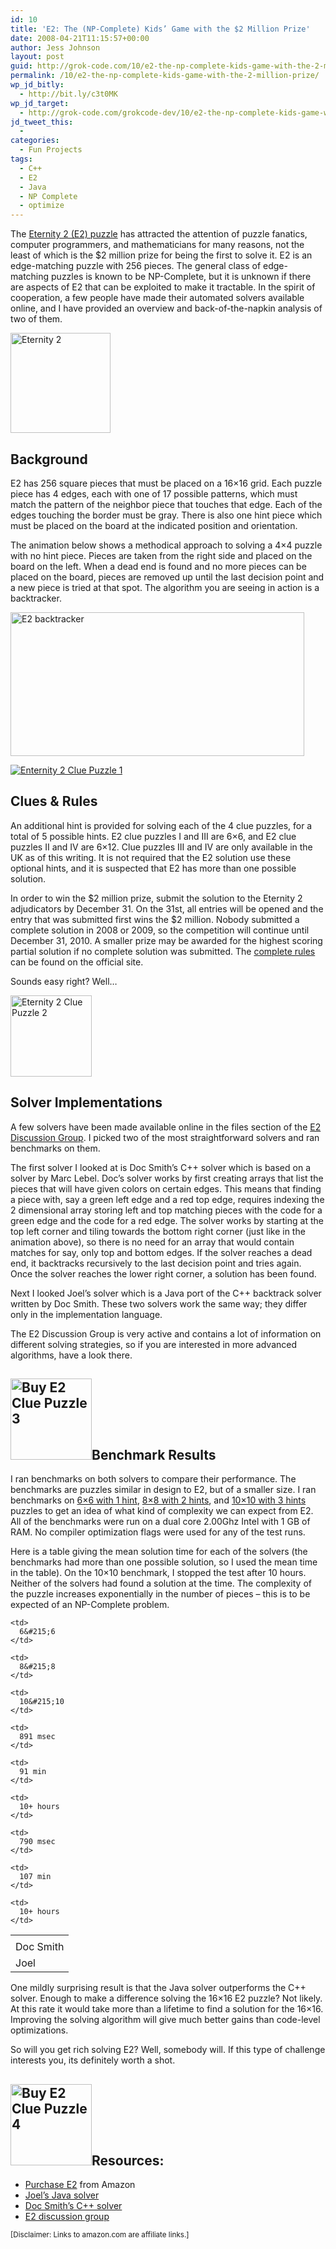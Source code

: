 ```yaml
---
id: 10
title: 'E2: The (NP-Complete) Kids’ Game with the $2 Million Prize'
date: 2008-04-21T11:15:57+00:00
author: Jess Johnson
layout: post
guid: http://grok-code.com/10/e2-the-np-complete-kids-game-with-the-2-million-prize/
permalink: /10/e2-the-np-complete-kids-game-with-the-2-million-prize/
wp_jd_bitly:
  - http://bit.ly/c3t0MK
wp_jd_target:
  - http://grok-code.com/grokcode-dev/10/e2-the-np-complete-kids-game-with-the-2-million-prize/
jd_tweet_this:
  - 
categories:
  - Fun Projects
tags:
  - C++
  - E2
  - Java
  - NP Complete
  - optimize
---
```

The [Eternity 2 (E2) puzzle](http://www.amazon.com/gp/product/B000WUFRQU?ie=UTF8&tag=grok-20&linkCode=as2&camp=1789&creative=9325&creativeASIN=B000WUFRQU "Buy Eternity 2") has attracted the attention of puzzle fanatics, computer programmers, and mathematicians for many reasons, not the least of which is the $2 million prize for being the first to solve it. E2 is an edge-matching puzzle with 256 pieces. The general class of edge-matching puzzles is known to be NP-Complete, but it is unknown if there are aspects of E2 that can be exploited to make it tractable. In the spirit of cooperation, a few people have made their automated solvers available online, and I have provided an overview and back-of-the-napkin analysis of two of them.<!--more-->

[<img src="http://grokcode.com/images/eternity2.jpg" alt="Eternity 2" width="160" height="160" class="alignleft" />](http://www.amazon.com/gp/product/B000WUFRQU?ie=UTF8&tag=grok-20&linkCode=as2&camp=1789&creative=9325&creativeASIN=B000WUFRQU "Buy Eternity 2")

## Background

E2 has 256 square pieces that must be placed on a 16&#215;16 grid. Each puzzle piece has 4 edges, each with one of 17 possible patterns, which must match the pattern of the neighbor piece that touches that edge. Each of the edges touching the border must be gray. There is also one hint piece which must be placed on the board at the indicated position and orientation.

The animation below shows a methodical approach to solving a 4&#215;4 puzzle with no hint piece. Pieces are taken from the right side and placed on the board on the left. When a dead end is found and no more pieces can be placed on the board, pieces are removed up until the last decision point and a new piece is tried at that spot. The algorithm you are seeing in action is a backtracker.

<img src="http://grokcode.com/images/e2-final.gif" alt="E2 backtracker" width="470" height="230" />

[<img src="http://grokcode.com/images/eternity2-clue1.jpg" alt="Enternity 2 Clue Puzzle 1" class="alignleft" />](http://www.amazon.com/gp/product/B000XQPREU?ie=UTF8&tag=grok-20&linkCode=as2&camp=1789&creative=9325&creativeASIN=B000XQPREU "Buy Eternity 2 Clue Puzzle 1")

## Clues & Rules

An additional hint is provided for solving each of the 4 clue puzzles, for a total of 5 possible hints. E2 clue puzzles I and III are 6&#215;6, and E2 clue puzzles II and IV are 6&#215;12. Clue puzzles III and IV are only available in the UK as of this writing. It is not required that the E2 solution use these optional hints, and it is suspected that E2 has more than one possible solution.

In order to win the $2 million prize, submit the solution to the Eternity 2 adjudicators by December 31. On the 31st, all entries will be opened and the entry that was submitted first wins the $2 million. Nobody submitted a complete solution in 2008 or 2009, so the competition will continue until December 31, 2010. A smaller prize may be awarded for the highest scoring partial solution if no complete solution was submitted. The [complete rules](http://uk.eternityii.com/competition-rules-eternity-2/ "E2 rules") can be found on the official site.

Sounds easy right? Well&#8230;

[<img src="http://grokcode.com/images/eternity2-clue2.jpg" alt="Eternity 2 Clue Puzzle 2" width="130"  height="130" class="alignleft" />](http://www.amazon.com/gp/product/B000XQNQNO?ie=UTF8&tag=grok-20&linkCode=as2&camp=1789&creative=9325&creativeASIN=B000XQNQNO "Buy Eternity 2 Clue Puzzle 2")

## Solver Implementations

A few solvers have been made available online in the files section of the [E2 Discussion Group](http://games.groups.yahoo.com/group/eternity_two/ "E2 Discussion"). I picked two of the most straightforward solvers and ran benchmarks on them.

The first solver I looked at is Doc Smith&#8217;s C++ solver which is based on a solver by Marc Lebel. Doc&#8217;s solver works by first creating arrays that list the pieces that will have given colors on certain edges. This means that finding a piece with, say a green left edge and a red top edge, requires indexing the 2 dimensional array storing left and top matching pieces with the code for a green edge and the code for a red edge. The solver works by starting at the top left corner and tiling towards the bottom right corner (just like in the animation above), so there is no need for an array that would contain matches for say, only top and bottom edges. If the solver reaches a dead end, it backtracks recursively to the last decision point and tries again. Once the solver reaches the lower right corner, a solution has been found.

Next I looked Joel&#8217;s solver which is a Java port of the C++ backtrack solver written by Doc Smith. These two solvers work the same way; they differ only in the implementation language.

The E2 Discussion Group is very active and contains a lot of information on different solving strategies, so if you are interested in more advanced algorithms, have a look there.

## [<img src="http://grokcode.com/images/eternity2-clue3.jpg" alt="Buy E2 Clue Puzzle 3" width="130" height="130" class="alignleft" />](http://www.amazon.co.uk/Tomy-Eternity-II-Clue-Puzzle/dp/B000Y16ESM/ref=sr_1_4?ie=UTF8&s=kids&qid=1208240417&sr=1-4 "Buy E2 Clue Puzzle 3")Benchmark Results

I ran benchmarks on both solvers to compare their performance. The benchmarks are puzzles similar in design to E2, but of a smaller size. I ran benchmarks on [6&#215;6 with 1 hint](http://grokcode.com/downloads/A6x6With1Hint.txt), [8&#215;8 with 2 hints](http://grokcode.com/downloads/B8x8With2Hints.txt "8x8 benchmark"), and [10&#215;10 with 3 hints](http://grokcode.com/downloads/C10x10With3Hints.txt) puzzles to get an idea of what kind of complexity we can expect from E2. All of the benchmarks were run on a dual core 2.00Ghz Intel with 1 GB of RAM. No compiler optimization flags were used for any of the test runs.

Here is a table giving the mean solution time for each of the solvers (the benchmarks had more than one possible solution, so I used the mean time in the table). On the 10&#215;10 benchmark, I stopped the test after 10 hours. Neither of the solvers had found a solution at the time. The complexity of the puzzle increases exponentially in the number of pieces &#8211; this is to be expected of an NP-Complete problem.

<table class="entry-table">
  <tr>
    <td>
    </td>
    
    <td>
      6&#215;6
    </td>
    
    <td>
      8&#215;8
    </td>
    
    <td>
      10&#215;10
    </td>
  </tr>
  
  <tr>
    <td>
      Doc Smith
    </td>
    
    <td>
      891 msec
    </td>
    
    <td>
      91 min
    </td>
    
    <td>
      10+ hours
    </td>
  </tr>
  
  <tr>
    <td>
      Joel
    </td>
    
    <td>
      790 msec
    </td>
    
    <td>
      107 min
    </td>
    
    <td>
      10+ hours
    </td>
  </tr>
</table>

One mildly surprising result is that the Java solver outperforms the C++ solver. Enough to make a difference solving the 16&#215;16 E2 puzzle? Not likely. At this rate it would take more than a lifetime to find a solution for the 16&#215;16. Improving the solving algorithm will give much better gains than code-level optimizations.

So will you get rich solving E2? Well, somebody will. If this type of challenge interests you, its definitely worth a shot.

## [<img src="http://grokcode.com/images/eternity2-clue4.jpg" alt="Buy E2 Clue Puzzle 4" width="130" height="130" class="alignleft" />](http://www.amazon.co.uk/Tomy-Eternity-II-Clue-Puzzle/dp/B000Y124RW/ref=pd_bxgy_k_h_b_cs_text_b?ie=UTF8&qid=1208240417&sr=1-4 "Buy Eternity 2 Clue Puzzle 4")Resources:

  * [Purchase E2](http://www.amazon.com/gp/product/B000WUFRQU?ie=UTF8&tag=grok-20&linkCode=as2&camp=1789&creative=9325&creativeASIN=B000WUFRQU "Purchase E2") from Amazon
  * [Joel’s Java solver](http://grokcode.com/wordpress/wp-content/uploads/eternityii.java "Joel’s Java solver")
  * [Doc Smith’s C++ solver](http://grokcode.com/wordpress/wp-content/uploads/2008/04/eternityiihi06b.zip "Doc Smith’s C++ solver")
  * [E2 discussion group](http://games.groups.yahoo.com/group/eternity_two/ "E2 Discussion")

<small>[Disclaimer: Links to amazon.com are affiliate links.]</small>